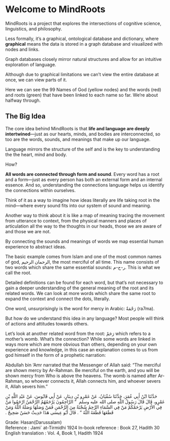 # Welcome to MindRoots

MindRoots is a project that explores the intersections of cognitive science, linguistics, and philosophy.

Less formally, it’s a graphical, ontological database and dictionary, where **graphical** means the data is stored in a graph database and visualized with nodes and links. 

Graph databases closely mirror natural structures and allow for an intuitive exploration of language.

Although due to graphical limitations we can’t view the entire database at once, we can view parts of it.

Here we can see the 99 Names of God (yellow nodes) and the words (red) and roots (green) that have been linked to each name so far. We’re about halfway through.



## The Big Idea

The core idea behind MindRoots is that **life and language are deeply intertwined**—just as our hearts, minds, and bodies are interconnected, so too are the words, sounds, and meanings that make up our language.

Language mirrors the structure of the self and is the key to understanding the the heart, mind and body. 

How?

**All words are connected through form and sound**. Every word has a root and a form—just as every person has both an external form and an internal essence. And so, understanding the connections language helps us identify the connections within ourselves.

Think of it as a way to imagine how ideas literally are life taking root in the mind—where every sound fits into our system of sound and meaning.

Another way to think about it is like a map of meaning tracing the movement from utterance to context, from the physical manners and places of articulation all the way to the thoughts in our heads, those we are aware of and those we are not.

By connecting the sounds and meanings of words we map essential human experience to abstract ideas. 

The basic example comes from Islam and one of the most common names of god, الرحمان الرحيم, the most merciful of all time.  This name consists of two words which share the same essential sounds: ر-ح-م.  This is what we call the root.


Detailed definitions can be found for each word, but that’s not necessary to gain a deeper understanding of the general meaning of the root and its related words.  We can look at more words which share the same root to expand the context and connect the dots, literally.


One word, unsurprisingly is the word for mercy in Arabic: رَحْمَةٌ (ra7ma).

But how do we understand this idea in any language?  Most people will think of actions and attitudes towards others. 

Let’s look at another related word from the root: رَحَمٌ which refers to a mother’s womb. What’s the connection?  While some words are linked in ways more which are more obvious than others, depending on your own experience and knowledge, in this case an explanation comes to us from god himself in the form of a prophetic narration:


Abdullah bin ‘Amr narrated that the Messenger of Allah said:
“The merciful are shown mercy by Ar-Rahman. Be merciful on the earth, and you will be shown mercy from Who is above the heavens. The womb is named after Ar-Rahman, so whoever connects it, Allah connects him, and whoever severs it, Allah severs him.”

<p dir=“rtl”>

حَدَّثَنَا ابْنُ أَبِي عُمَرَ، حَدَّثَنَا سُفْيَانُ، عَنْ عَمْرِو بْنِ دِينَارٍ، عَنْ أَبِي قَابُوسَ، عَنْ عَبْدِ اللَّهِ بْنِ عَمْرٍو، قَالَ قَالَ رَسُولُ اللَّهِ صلى الله عليه وسلم ‏ “‏ الرَّاحِمُونَ يَرْحَمُهُمُ الرَّحْمَنُ ارْحَمُوا مَنْ فِي الأَرْضِ يَرْحَمْكُمْ مَنْ فِي السَّمَاءِ الرَّحِمُ شُجْنَةٌ مِنَ الرَّحْمَنِ فَمَنْ وَصَلَهَا وَصَلَهُ اللَّهُ وَمَنْ قَطَعَهَا قَطَعَهُ اللَّهُ ‏”‏ ‏.‏ قَالَ أَبُو عِيسَى هَذَا حَدِيثٌ حَسَنٌ صَحِيحٌ ‏.‏

</p>

Grade:	Hasan(Darussalam)		
Reference	: Jami` at-Tirmidhi 1924
In-book reference	: Book 27, Hadith 30
English translation	: Vol. 4, Book 1, Hadith 1924





